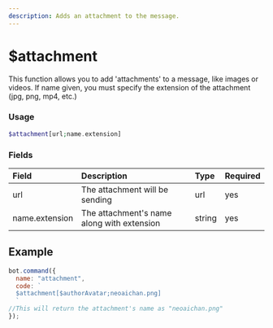 ```yaml
---
description: Adds an attachment to the message.
---
```


# $attachment

This function allows you to add 'attachments' to a message, like images or videos. If name given, you must specify the extension of the attachment (jpg, png, mp4, etc.)

### Usage

```php
$attachment[url;name.extension]
```

### Fields

| Field | Description | Type | Required |
| :--- | :--- | :--- | :--- |
| url | The attachment will be sending | url | yes |
| name.extension | The attachment's name along with extension | string | yes |

## Example

```javascript
bot.command({
  name: "attachment",
  code: `
  $attachment[$authorAvatar;neoaichan.png]
  `
//This will return the attachment's name as "neoaichan.png"
});
```
